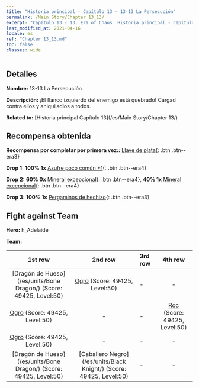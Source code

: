 ```yaml
---
title: "Historia principal - Capítulo 13 - 13-13 La Persecución"
permalink: /Main Story/Chapter 13_13/
excerpt: "Capítulo 13 - 13. Era of Chaos  Historia principal - Capítulo 13_13. 13-13 La Persecución"
last_modified_at: 2021-04-16
locale: es
ref: "Chapter 13_13.md"
toc: false
classes: wide
---
```


## Detalles

 **Nombre:** 13-13 La Persecución

 **Descripción:** ¡El flanco izquierdo del enemigo está quebrado! Cargad contra ellos y aniquiladlos a todos.

 **Related to:** [Historia principal Capítulo 13](/es/Main Story/Chapter 13/)

## Recompensa obtenida

 **Recompensa por completar por primera vez::** [Llave de plata](/es/Items/con_693/){: .btn .btn--era3}

 **Drop 1:** **100% 1x** [Azufre poco común +1](/es/Items/mat_43/){: .btn .btn--era4}

 **Drop 2:** **60% 0x** [Mineral excepcional](/es/Items/mat_33/){: .btn .btn--era4}, **40% 1x** [Mineral excepcional](/es/Items/mat_33/){: .btn .btn--era4}

 **Drop 3:** **100% 1x** [Pergaminos de hechizo](/es/Items/con_694/){: .btn .btn--era3}


## Fight against Team
 **Hero:** h_Adelaide

 **Team:**


  | 1st row | 2nd row | 3rd row | 4th row |
  |:----:|:----:|:----|:----:|
  | [Dragón de Hueso](/es/units/Bone Dragon/) (Score: 49425, Level:50)  | [Ogro](/es/units/Ogre/) (Score: 49425, Level:50)  | - | - |
  | [Ogro](/es/units/Ogre/) (Score: 49425, Level:50)  | - | - | [Roc](/es/units/Roc/) (Score: 49425, Level:50)  |
  | [Ogro](/es/units/Ogre/) (Score: 49425, Level:50)  | - | - | - |
  | [Dragón de Hueso](/es/units/Bone Dragon/) (Score: 49425, Level:50)  | [Caballero Negro](/es/units/Black Knight/) (Score: 49425, Level:50)  | - | - |


